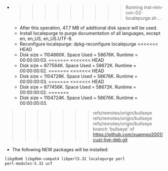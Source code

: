 * >>>>>>>>> Running inst-min-con-02-localepurge.sh ...
  * After this operation, 47.7 MB of additional disk space will be used.
  * Install localepurge to purge documentation of all languages, except en, en_US, en_US.UTF-8.
  * Reconfigure localepurge: dpkg-reconfigure localepurge
<<<<<<< HEAD
  * Disk size = 1104860K. Space Used = 58676K. Runtime = 00:00:00:03.
=======
<<<<<<< HEAD
  * Disk size = 877564K. Space Used = 58672K. Runtime = 00:00:00:02.
=======
<<<<<<< HEAD
  * Disk size = 1104728K. Space Used = 58676K. Runtime = 00:00:00:03.
=======
<<<<<<< HEAD
  * Disk size = 877456K. Space Used = 58672K. Runtime = 00:00:00:02.
=======
  * Disk size = 1104724K. Space Used = 58676K. Runtime = 00:00:00:03.
>>>>>>> refs/remotes/origin/bullseye
>>>>>>> refs/remotes/origin/bullseye
>>>>>>> refs/remotes/origin/bullseye
>>>>>>> branch 'bullseye' of https://github.com/xuanngo2001/cust-live-deb.git
  * The following NEW packages will be installed:
  ```bash
libgdbm6 libgdbm-compat4 libperl5.32 localepurge perl
perl-modules-5.32 ucf
  ```
